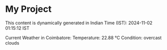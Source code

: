 # My Project

This content is dynamically generated in Indian Time (IST): 2024-11-02 01:15:12 IST


Current Weather in Coimbatore:
Temperature: 22.88 °C
Condition: overcast clouds
